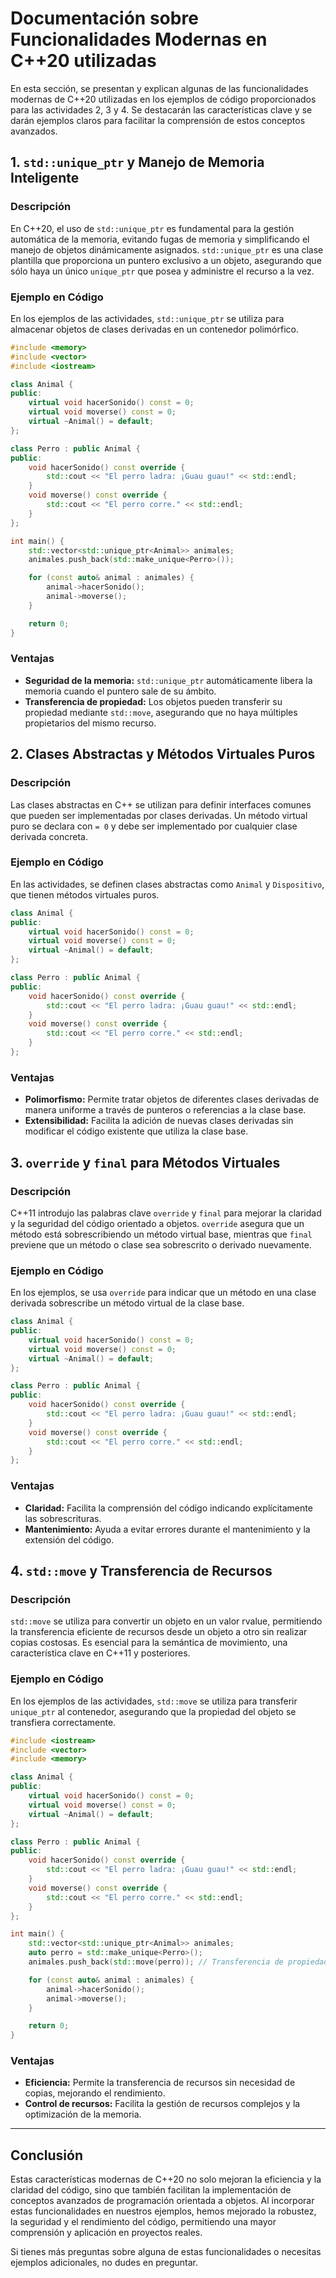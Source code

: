 
# Documentación sobre Funcionalidades Modernas en C++20 utilizadas

En esta sección, se presentan y explican algunas de las funcionalidades modernas de C++20 utilizadas en los ejemplos de código proporcionados para las actividades 2, 3 y 4. Se destacarán las características clave y se darán ejemplos claros para facilitar la comprensión de estos conceptos avanzados.

## 1. `std::unique_ptr` y Manejo de Memoria Inteligente

### Descripción

En C++20, el uso de `std::unique_ptr` es fundamental para la gestión automática de la memoria, evitando fugas de memoria y simplificando el manejo de objetos dinámicamente asignados. `std::unique_ptr` es una clase plantilla que proporciona un puntero exclusivo a un objeto, asegurando que sólo haya un único `unique_ptr` que posea y administre el recurso a la vez.

### Ejemplo en Código

En los ejemplos de las actividades, `std::unique_ptr` se utiliza para almacenar objetos de clases derivadas en un contenedor polimórfico.

```cpp
#include <memory>
#include <vector>
#include <iostream>

class Animal {
public:
    virtual void hacerSonido() const = 0;
    virtual void moverse() const = 0;
    virtual ~Animal() = default;
};

class Perro : public Animal {
public:
    void hacerSonido() const override {
        std::cout << "El perro ladra: ¡Guau guau!" << std::endl;
    }
    void moverse() const override {
        std::cout << "El perro corre." << std::endl;
    }
};

int main() {
    std::vector<std::unique_ptr<Animal>> animales;
    animales.push_back(std::make_unique<Perro>());

    for (const auto& animal : animales) {
        animal->hacerSonido();
        animal->moverse();
    }

    return 0;
}
```

### Ventajas

- **Seguridad de la memoria:** `std::unique_ptr` automáticamente libera la memoria cuando el puntero sale de su ámbito.
- **Transferencia de propiedad:** Los objetos pueden transferir su propiedad mediante `std::move`, asegurando que no haya múltiples propietarios del mismo recurso.

## 2. Clases Abstractas y Métodos Virtuales Puros

### Descripción

Las clases abstractas en C++ se utilizan para definir interfaces comunes que pueden ser implementadas por clases derivadas. Un método virtual puro se declara con `= 0` y debe ser implementado por cualquier clase derivada concreta.

### Ejemplo en Código

En las actividades, se definen clases abstractas como `Animal` y `Dispositivo`, que tienen métodos virtuales puros.

```cpp
class Animal {
public:
    virtual void hacerSonido() const = 0;
    virtual void moverse() const = 0;
    virtual ~Animal() = default;
};

class Perro : public Animal {
public:
    void hacerSonido() const override {
        std::cout << "El perro ladra: ¡Guau guau!" << std::endl;
    }
    void moverse() const override {
        std::cout << "El perro corre." << std::endl;
    }
};
```

### Ventajas

- **Polimorfismo:** Permite tratar objetos de diferentes clases derivadas de manera uniforme a través de punteros o referencias a la clase base.
- **Extensibilidad:** Facilita la adición de nuevas clases derivadas sin modificar el código existente que utiliza la clase base.


## 3. `override` y `final` para Métodos Virtuales

### Descripción

C++11 introdujo las palabras clave `override` y `final` para mejorar la claridad y la seguridad del código orientado a objetos. `override` asegura que un método está sobrescribiendo un método virtual base, mientras que `final` previene que un método o clase sea sobrescrito o derivado nuevamente.

### Ejemplo en Código

En los ejemplos, se usa `override` para indicar que un método en una clase derivada sobrescribe un método virtual de la clase base.

```cpp
class Animal {
public:
    virtual void hacerSonido() const = 0;
    virtual void moverse() const = 0;
    virtual ~Animal() = default;
};

class Perro : public Animal {
public:
    void hacerSonido() const override {
        std::cout << "El perro ladra: ¡Guau guau!" << std::endl;
    }
    void moverse() const override {
        std::cout << "El perro corre." << std::endl;
    }
};
```

### Ventajas

- **Claridad:** Facilita la comprensión del código indicando explícitamente las sobrescrituras.
- **Mantenimiento:** Ayuda a evitar errores durante el mantenimiento y la extensión del código.

## 4. `std::move` y Transferencia de Recursos

### Descripción

`std::move` se utiliza para convertir un objeto en un valor rvalue, permitiendo la transferencia eficiente de recursos desde un objeto a otro sin realizar copias costosas. Es esencial para la semántica de movimiento, una característica clave en C++11 y posteriores.

### Ejemplo en Código

En los ejemplos de las actividades, `std::move` se utiliza para transferir `unique_ptr` al contenedor, asegurando que la propiedad del objeto se transfiera correctamente.

```cpp
#include <iostream>
#include <vector>
#include <memory>

class Animal {
public:
    virtual void hacerSonido() const = 0;
    virtual void moverse() const = 0;
    virtual ~Animal() = default;
};

class Perro : public Animal {
public:
    void hacerSonido() const override {
        std::cout << "El perro ladra: ¡Guau guau!" << std::endl;
    }
    void moverse() const override {
        std::cout << "El perro corre." << std::endl;
    }
};

int main() {
    std::vector<std::unique_ptr<Animal>> animales;
    auto perro = std::make_unique<Perro>();
    animales.push_back(std::move(perro)); // Transferencia de propiedad

    for (const auto& animal : animales) {
        animal->hacerSonido();
        animal->moverse();
    }

    return 0;
}
```

### Ventajas

- **Eficiencia:** Permite la transferencia de recursos sin necesidad de copias, mejorando el rendimiento.
- **Control de recursos:** Facilita la gestión de recursos complejos y la optimización de la memoria.

---

## Conclusión

Estas características modernas de C++20 no solo mejoran la eficiencia y la claridad del código, sino que también facilitan la implementación de conceptos avanzados de programación orientada a objetos. Al incorporar estas funcionalidades en nuestros ejemplos, hemos mejorado la robustez, la seguridad y el rendimiento del código, permitiendo una mayor comprensión y aplicación en proyectos reales.

Si tienes más preguntas sobre alguna de estas funcionalidades o necesitas ejemplos adicionales, no dudes en preguntar.
```